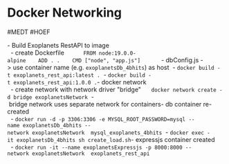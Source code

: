 # Docker Networking
#MEDT #HOEF 


- Build Exoplanets RestAPI to image  
  - create Dockerfile    ```    FROM node:19.0.0-alpine    ADD . .    CMD ["node", "app.js"]    ``` 
   - dbConfig.js -> use container name (e.g. `exoplanetsDb_4bhits`) as host  - `docker build -t exoplanets_rest_api:latest .`  - `docker build -t exoplanets_rest_api:1.0.0 .`- docker network  
  - create network with network driver "bridge"      `docker network create -d bridge exoplanetsNetwork`  - bridge network uses separate network for containers- db container re-created  
  - `docker run -d -p 3306:3306 -e MYSQL_ROOT_PASSWORD=mysql --name exoplanetsDb_4bhits --network exoplanetsNetwork  mysql_exoplanets_4bhits`  - `docker exec -it exoplanetsDb_4bhits sh create_load.sh`- expressjs container created  
  - `docker run -it --name exoplanetsExpressjs -p 8000:8000 --network exoplanetsNetwork  exoplanets_rest_api`